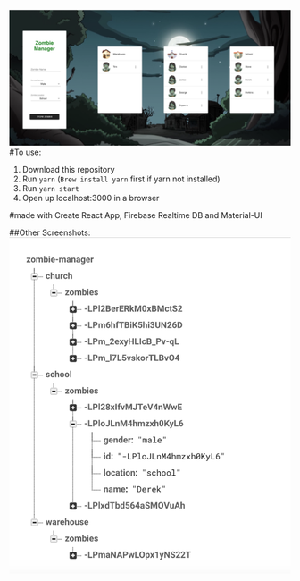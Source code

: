 ![Dashboard Image](./public/assets/dashboardScreenshot.png)
#To use:

1. Download this repository
2. Run `yarn` (`Brew install yarn` first if yarn not installed)
3. Run `yarn start`
4. Open up localhost:3000 in a browser

#made with Create React App, Firebase Realtime DB and Material-UI

##Other Screenshots:
![Database Image](./public/assets/databaseScreenshot.png)
